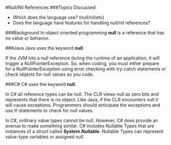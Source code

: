 #Null/Nil References
###Topics Discussed
* Which does the language use? (null/nil/etc)
* Does the language have features for handling null/nil references?

###Background
In object oriented programming **null** is a reference that has no value or behavior.


###Java
Java uses the keyword **null**.

If the JVM hits a null reference during the runtime of an application, it will trigger a NullPointerException. So, when coding, you must either prepare for a NullPointerException using error checking with try-catch statements or check objects for null values as you code.

###C#
C# uses the keyword **null**.

In C# all reference types can be null. The CLR views null as zero bits and represents that there is no object. Like Java, if the CLR encounters null it will cause exceptions. Programmers should anticipate the exceptions and use if-statements to check for null values.

In C#, ordinary value types cannot be null. However, C# does provide an avenue to make something similar. C# includes Nullable Types that are instances of a struct called **System.Nullable<T>**. Nullable Types can represent value-type variables or assigned null.
